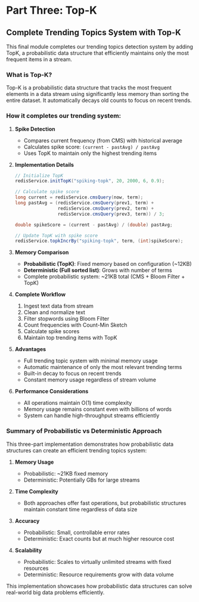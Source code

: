 # Part Three: Top-K

## Complete Trending Topics System with Top-K

This final module completes our trending topics detection system by adding TopK, a probabilistic data structure that efficiently maintains only the most frequent items in a stream.

### What is Top-K?
Top-K is a probabilistic data structure that tracks the most frequent elements in a data stream using significantly less memory than sorting the entire dataset. It automatically decays old counts to focus on recent trends.

### How it completes our trending system:

1. **Spike Detection**
   - Compares current frequency (from CMS) with historical average
   - Calculates spike score: `(current - pastAvg) / pastAvg`
   - Uses TopK to maintain only the highest trending items

2. **Implementation Details**
   ```java
   // Initialize TopK
   redisService.initTopK("spiking-topk", 20, 2000, 6, 0.9);
   
   // Calculate spike score
   long current = redisService.cmsQuery(now, term);
   long pastAvg = (redisService.cmsQuery(prev1, term) + 
                   redisService.cmsQuery(prev2, term) + 
                   redisService.cmsQuery(prev3, term)) / 3;
   
   double spikeScore = (current - pastAvg) / (double) pastAvg;
   
   // Update TopK with spike score
   redisService.topkIncrBy("spiking-topk", term, (int)spikeScore);
   ```

3. **Memory Comparison**
   - **Probabilistic (TopK)**: Fixed memory based on configuration (~12KB)
   - **Deterministic (Full sorted list)**: Grows with number of terms
   - Complete probabilistic system: ~21KB total (CMS + Bloom Filter + TopK)

4. **Complete Workflow**
   1. Ingest text data from stream
   2. Clean and normalize text
   3. Filter stopwords using Bloom Filter
   4. Count frequencies with Count-Min Sketch
   5. Calculate spike scores
   6. Maintain top trending items with TopK

5. **Advantages**
   - Full trending topic system with minimal memory usage
   - Automatic maintenance of only the most relevant trending terms
   - Built-in decay to focus on recent trends
   - Constant memory usage regardless of stream volume

6. **Performance Considerations**
   - All operations maintain O(1) time complexity
   - Memory usage remains constant even with billions of words
   - System can handle high-throughput streams efficiently

### Summary of Probabilistic vs Deterministic Approach

This three-part implementation demonstrates how probabilistic data structures can create an efficient trending topics system:

1. **Memory Usage**
   - Probabilistic: ~21KB fixed memory
   - Deterministic: Potentially GBs for large streams

2. **Time Complexity**
   - Both approaches offer fast operations, but probabilistic structures maintain constant time regardless of data size

3. **Accuracy**
   - Probabilistic: Small, controllable error rates
   - Deterministic: Exact counts but at much higher resource cost

4. **Scalability**
   - Probabilistic: Scales to virtually unlimited streams with fixed resources
   - Deterministic: Resource requirements grow with data volume

This implementation showcases how probabilistic data structures can solve real-world big data problems efficiently. 